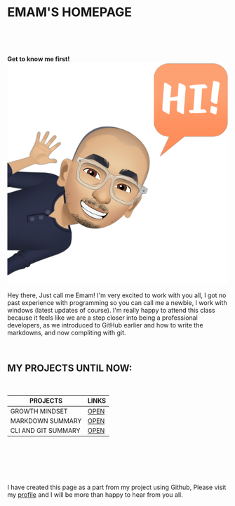 #  EMAM'S HOMEPAGE 


&nbsp;





&nbsp;



**Get to know me first!** ![ME](ME1.PNG)


Hey there, Just call me Emam! I'm very excited to work with you all, I got no past experience with programming so you can call me a newbie, I work with windows (latest updates of course). I'm really happy to attend this class because it feels like we are a step closer into being a professional developers, as we introduced to GitHub earlier and how to write the markdowns, and now compliting with git. 



&nbsp;


##  MY PROJECTS UNTIL NOW: 

&nbsp;


| PROJECTS            | LINKS              |
| ------------------- | ------------------ |
| GROWTH MINDSET      |[OPEN](LAB01.MD)    |
| MARKDOWN SUMMARY    |[OPEN](https://emam96.github.io/reading-notes/Read:01)  |
| CLI AND GIT SUMMARY |[OPEN](Read:02.md)  |                       


&nbsp;




&nbsp;




&nbsp;



I have created this page as a part from my project using Github, Please visit my [profile](https://github.com/Emam96) and I will be more than happy to hear from you all. 